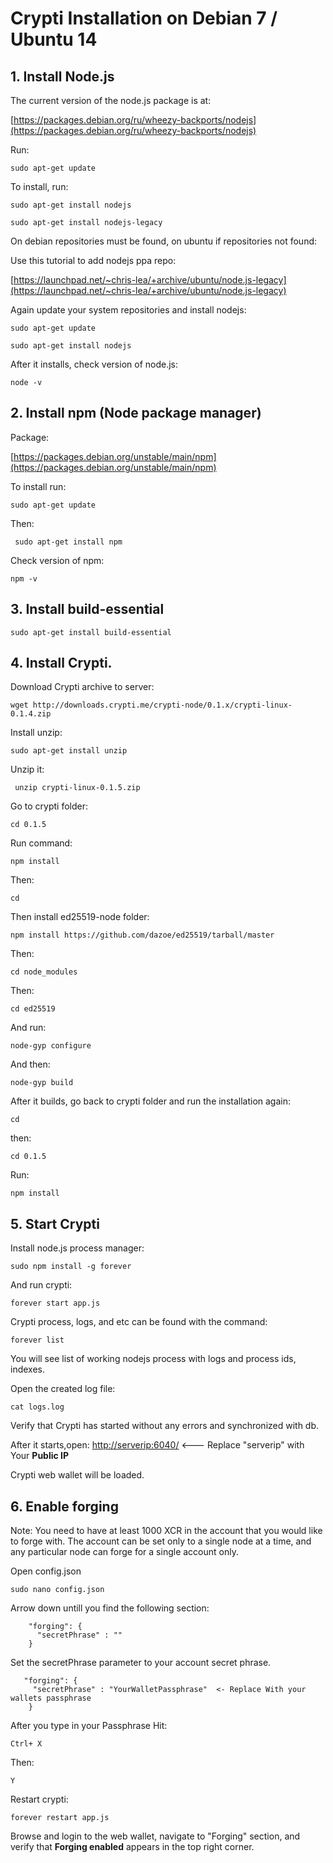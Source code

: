 # Crypti Installation on Debian 7 / Ubuntu 14

## 1. Install Node.js

The current version of the node.js package is at:

[https://packages.debian.org/ru/wheezy-backports/nodejs](https://packages.debian.org/ru/wheezy-backports/nodejs)

Run: 

    sudo apt-get update

To install, run:

    sudo apt-get install nodejs

    sudo apt-get install nodejs-legacy

On debian repositories must be found, on ubuntu if repositories not found:

Use this tutorial to add nodejs ppa repo:

[https://launchpad.net/~chris-lea/+archive/ubuntu/node.js-legacy](https://launchpad.net/~chris-lea/+archive/ubuntu/node.js-legacy)

Again update your system repositories and install nodejs:

    sudo apt-get update

    sudo apt-get install nodejs

After it installs, check version of node.js:

    node -v

## 2. Install npm (Node package manager)

Package:

[https://packages.debian.org/unstable/main/npm](https://packages.debian.org/unstable/main/npm)

To install run:

    sudo apt-get update
    
Then:
   

     sudo apt-get install npm

Check version of npm:

    npm -v

## 3.  Install build-essential

    sudo apt-get install build-essential

## 4. Install Crypti.

Download Crypti archive to server:

    wget http://downloads.crypti.me/crypti-node/0.1.x/crypti-linux-0.1.4.zip

Install unzip:

    sudo apt-get install unzip

Unzip it:
   

     unzip crypti-linux-0.1.5.zip

Go to crypti folder:

    cd 0.1.5

Run command:

    npm install
Then:

    cd

Then install ed25519-node folder:

    npm install https://github.com/dazoe/ed25519/tarball/master
Then:

    cd node_modules


Then:

    cd ed25519

And run:

    node-gyp configure

And then:

    node-gyp build

After it builds, go back to crypti folder and run the installation again:

    cd

then: 

    cd 0.1.5
Run:

    npm install

## 5. Start Crypti

Install node.js process manager:

    sudo npm install -g forever

And run crypti:

    forever start app.js

Crypti process, logs, and etc can be found with the command:

    forever list

You will see list of working nodejs process with logs and process ids, indexes.

Open the created log file:

    cat logs.log

Verify that Crypti has started without any errors and synchronized with db.

After it starts,open: [http://serverip:6040/](http://serverip:6040/) <--- Replace "serverip" with Your **Public IP**

Crypti web wallet will be loaded.


## 6. Enable forging

Note: You need to have at least 1000 XCR in the account that you would like to forge with. The account can be set only to a single node at a time, and any particular node can forge for a single account only.

Open config.json

    sudo nano config.json

Arrow down untill you find the following section:

        "forging": {
          "secretPhrase" : ""
        }

Set the secretPhrase parameter to your account secret phrase.

       "forging": {
         "secretPhrase" : "YourWalletPassphrase"  <- Replace With your wallets passphrase
        }
After you type in your Passphrase Hit:

    Ctrl+ X
Then: 

    Y 

Restart crypti:

    forever restart app.js

Browse and login to the web wallet, navigate to "Forging" section, and verify that **Forging enabled** appears
in the top right corner.
